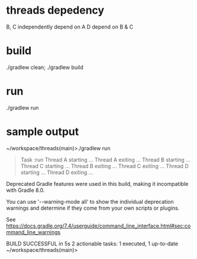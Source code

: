 # threads depedency
B, C independently depend on A
D depend on B & C

# build
./gradlew clean; ./gradlew build

# run
./gradlew run

# sample output
~/workspace/threads(main)>./gradlew run


> Task :run
Thread A starting ...
Thread A exiting ...
Thread B starting ...
Thread C starting ...
Thread B exiting ...
Thread C exiting ...
Thread D starting ...
Thread D exiting ...

Deprecated Gradle features were used in this build, making it incompatible with Gradle 8.0.

You can use '--warning-mode all' to show the individual deprecation warnings and determine if they come from your own scripts or plugins.

See https://docs.gradle.org/7.4/userguide/command_line_interface.html#sec:command_line_warnings

BUILD SUCCESSFUL in 5s
2 actionable tasks: 1 executed, 1 up-to-date
~/workspace/threads(main)>

